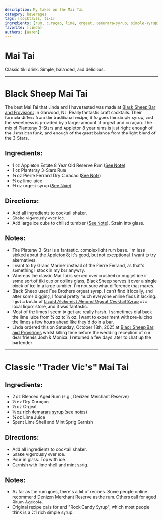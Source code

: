 ```yaml
---
description: My takes on the Mai Tai
category: beverages
tags: [cocktails, tiki]
ingredients: [rum, curaçao, lime, orgeat, demerara-syrup, simple-syrup]
favorite: [linda]
authors: [aaron]
---
```


# Mai Tai

Classic tiki drink. Simple, balanced, and delicious.

* * *

# Black Sheep Mai Tai

The best Mai Tai that Linda and I have tasted was made at  [Black Sheep Bar and Provisions](https://www.theblacksheepnj.com/) in Garwood, NJ. Really fantastic craft cocktails. Their formula differs from the traditional recipe; it forgoes the simple syrup, and the sweetness is provided by a larger amount of orgeat and curaçao. The mix of Planteray 3-Stars and Appleton 8 year rums is just right; enough of the Jamaican funk, and enough of the great balance from the light blend of the 3-Stars. 
## Ingredients:

- 1 oz Appleton Estate 8 Year Old Reserve Rum ([See Note](#notes))
- 1 oz Planteray 3-Stars Rum
- ¾ oz Pierre Ferrand Dry Curacao ([See Note](#notes)) 
- ¾ oz lime juice
- ¾ oz orgeat syrup ([See Note](#notes))
## Directions:

- Add all ingredients to cocktail shaker.
- Shake vigorously over ice.
- Add large ice cube to chilled tumbler ([See Note](#notes)). Strain into glass.

## Notes:

- The Plateray 3-Star is a fantastic, complex light rum base. I'm less stoked about the Appleton 8; it's good, but not exceptional. I want to try alternatives.
- I want to try Grand Mariner instead of the Pierre Ferrand, as that's something I stock in my bar anyway.
- Whereas the classic Mai Tai is served over crushed or nugget ice in some sort of tiki cup or collins glass, Black Sheep serves it over a single block of ice in a large tumbler. I'm not sure what difference that makes.
- Black Sheep used Fee Brothers orgeat syrup. I can't find it locally, and after some digging, I found pretty much everyone online finds it lacking. I got a bottle of [Liquid Alchemist Almond Orgeat Cocktail Syrup](https://liquid-alchemist.com/shop/almond-orgeat-cocktail-syrup/) at a local liquor store, and it was fantastic.
- Most of the limes I seem to get are really harsh. I sometimes dial back the lime juice from ¾ oz to ½ oz. I want to experiment with pre-juicing the limes a few hours ahead like they'd do in a bar.
- Linda ordered this on Saturday, October 18th, 2025 at [Black Sheep Bar and Provisions](https://www.theblacksheepnj.com/) whilst killing time before the wedding reception of our dear friends Josh & Monica. I returned a few days later to chat up the bartender

* * *
# Classic "Trader Vic's" Mai Tai

## Ingredients:

- 2 oz Blended Aged Rum (e.g., Denizen Merchant Reserve)
- ½ oz Dry Curaçao
- ½ oz Orgeat
- ¼ oz [rich demarara syrup](./Cocktail-Ingredients.html#rich-demerara-syrup) (see notes)
- ¾ oz Lime Juice
- Spent Lime Shell and Mint Sprig Garnish

## Directions:

- Add all ingredients to cocktail shaker.
- Shake vigorously over ice.
- Pour in glass. Top with ice.
- Garnish with lime shell and mint sprig.

## Notes: 

- As far as the rum goes, there's a lot of recipes. Some people online recommend Denizen Merchant Reserve as the rum. Others call for aged Rhum Agricole.
- Original recipe calls for and "Rock Candy Syrup", which most people think is a 2:1 rich simple syrup.
